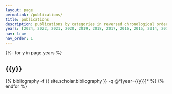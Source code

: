 ```yaml
---
layout: page
permalink: /publications/
title: publications
description: publications by categories in reversed chronological order. generated by jekyll-scholar.
years: [2024, 2022, 2021, 2020, 2019, 2018, 2017, 2016, 2015, 2014, 2012, 2011, 2009]
nav: true
nav_order: 1
---
```

<!-- _pages/publications.md -->
<div class="publications">

{%- for y in page.years %}
  <h2 class="year">{{y}}</h2>
  {% bibliography -f {{ site.scholar.bibliography }} -q @*[year={{y}}]* %}
{% endfor %}

</div>

